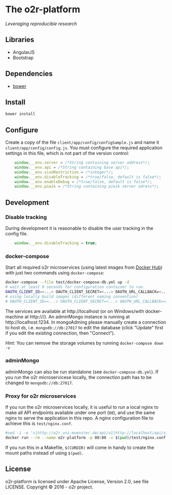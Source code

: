 # The o2r-platform

_Leveraging reproducible research_

## Libraries

- AngularJS
- Bootstrap

## Dependencies

- [bower](https://bower.io/)

## Install

```bash
bower install
```

## Configure

Create a copy of the file `client/app/config/configSample.js` and name it `client/app/config/config.js`. You must configure the required application settings in this file, which is not part of the version control:

```JavaScript
    window.__env.server = /*String containing server address*/;
    window.__env.api = /*String containing base api*/;
    window.__env.sizeRestriction = /*integer*/;
    window.__env.disableTracking = /*true/false, default is false*/;
    window.__env.enableDebug = /*true/false, default is false*/;
    window.__env.piwik = /*String containing piwik server adress*/;
```


## Development

### Disable tracking

During development it is reasonable to disable the user tracking in the config file.

```JavaScript
    window.__env.disableTracking = true;
```

### docker-compose

Start all required o2r microservices (using latest images from [Docker Hub](https://hub.docker.com/r/o2rproject)) with just two commands using `docker-compose`:

```bash
docker-compose --file test/docker-compose-db.yml up -d
# wait at least 8 seconds for configuration container to run.
OAUTH_CLIENT_ID=<...> OAUTH_CLIENT_SECRET=<...> OAUTH_URL_CALLBACK=<...> docker-compose --file test/docker-compose.yml up
# using locally build images (different naming convention)
# OAUTH_CLIENT_ID=<...> OAUTH_CLIENT_SECRET=<...> OAUTH_URL_CALLBACK=<...> docker-compose --file test/docker-compose-local.yml up
```

The services are available at http://localhost (or on Windows/with docker-machine at http://<machine-ip>/). An adminMongo instance is running at http://localhost:1234. In mongoAdming please manually create a connection to host `db`, i.e. `mongodb://db:27017` to edit the database (click "Update" first if you edit the existing connection, then "Connect").

_Hint:_ You can remove the storage volumes by running `docker-compose down -v`

### adminMongo

adminMongo can also be run standalone (see `docker-compose-db.yml`). If you run the o2r microservicese locally, the connection path has to be changed to `mongodb://db:27017`.

### Proxy for o2r microservices

If you run the o2r microservices locally, it is useful to run a local nginx to make all API endpoints available under one port (`80`), and use the same nginx to serve the application in this repo. A nginx configuration file to achieve this is `test/nginx.conf`.

```bash
#sed -i -e 's|http://o2r.uni-muenster.de/api/v1|http://localhost/api/v1|g' js/app.js
docker run --rm --name o2r-platform -p 80:80 -v $(pwd)/test/nginx.conf:/etc/nginx/nginx.conf -v $(pwd):/etc/nginx/html nginx
```

If you run this in a Makefile, `$(CURDIR)` will come in handy to create the mount paths instead of using `$(pwd)`.

## License

o2r-platform is licensed under Apache License, Version 2.0, see file LICENSE.
Copyright &copy; 2016 - o2r project.
